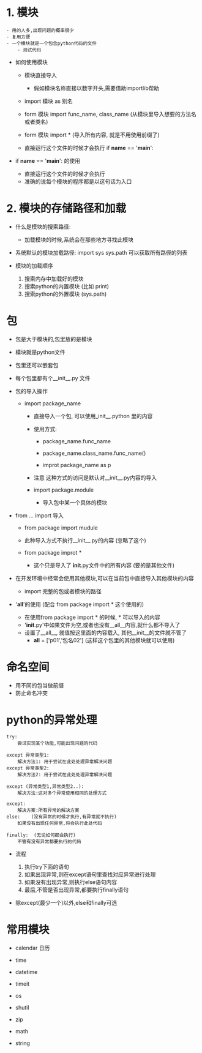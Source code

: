 # 1. 模块
    - 用的人多,出现问题的概率很少
    - 复用方便
    - 一个模块就是一个包含python代码的文件
        - 测试代码
        
- 如何使用模块
    - 模块直接导入
        - 假如模块名称直接以数字开头,需要借助importlib帮助
        
    -  import 模块 as 别名
    
    -  form 模块 import func_name, class_name (从模块里导入想要的方法名或者类名)
    
    -  form 模块 import *  (导入所有内容, 就是不用使用前缀了)
    
    -  直接运行这个文件的时候才会执行 if __name__ == '__main__':
    
-  if __name__ == '__main__': 的使用
    - 直接运行这个文件的时候才会执行
    - 准确的说每个模块的程序都是以这句话为入口
    
# 2. 模块的存储路径和加载
- 什么是模块的搜索路径:
    - 加载模块的时候,系统会在那些地方寻找此模块
- 系统默认的模块加载路径:
        import sys
        sys.path    可以获取所有路径的列表
        
- 模块的加载顺序
    1. 搜索内存中加载好的模块
    2. 搜索python的内置模块  (比如 print)
    3. 搜索python的外置模块 (sys.path)
    
# 包
- 包是大于模块的,包里放的是模块
- 模块就是python文件
- 包里还可以嵌套包
- 每个包里都有个__init__.py 文件

- 包的导入操作
    - import package_name
        - 直接导入一个包, 可以使用_init__.python 里的内容
        - 使用方式:
            - package_name.func_name
            - package_name.class_name.func_name()
        
            - improt package_name as p    
        - 注意 这种方式的访问是默认对__init__.py内容的导入
        
        
        - import package.module
            - 导入包中某一个具体的模块
            
            
- from  ... import 导入
    
    - from package import mudule
    - 此种导入方式不执行__init__.py的内容 (忽略了这个)
    
    - from package improt *
        - 这个只是导入了 __init__.py文件中的所有内容 (要的是其他文件)
        
        
        
        
            
            
    
- 在开发环境中经常会使用其他模块,可以在当前包中直接导入其他模块的内容
    - import 完整的包或者模块的路径
    
- '__all__'的使用  (配合  from package import *  这个使用的)
    - 在使用from package import * 的时候, * 可以导入的内容
    - '__init__.py'中如果文件为空,或者也没有__all__内容,就什么都不导入了
    - 设置了__all__, 就值按这里面的内容载入, 其他__init__的文件就不管了
        - __all__ = ['p01','包名02']   (这样这个包里的其他模块就可以使用)
        
         
# 命名空间
- 用不同的包当做前缀
- 防止命名冲突



# python的异常处理

    try:
        尝试实现某个功能,可能出现问题的代码
        
    except 异常类型1:
        解决方法1: 用于尝试在此处处理异常解决问题
    except 异常类型2:
        解决方法2: 用于尝试在此处处理异常解决问题
    
    except (异常类型1,异常类型2..):
        解决方法:这对多个异常使用相同的处理方式
         
    except:
        解决方案:所有异常的解决方案
    else:    (没有异常的时候才执行,有异常就不执行)
        如果没有出现任何异常,将会执行此处代码
        
    finally:  (无论如何都会执行)
        不管有没有异常都要执行的代码
        
    
- 流程
    1. 执行try下面的语句
    2. 如果出现异常,则在except语句里查找对应异常进行处理
    3. 如果没有出现异常,则执行else语句内容
    4. 最后,不管是否出现异常,都要执行finally语句
    
- 除except(最少一个)以外,else和finally可选



# 常用模块
- calendar   日历
- time       
- datetime

- timeit 
- os
- shutil
- zip
- math
- string